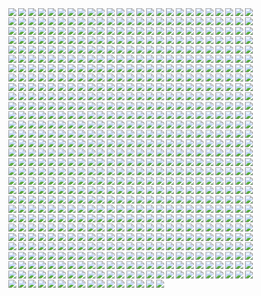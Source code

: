 <img src='./Picture-Directory/12na22u3n59y.jpg'>
<img src='./Picture-Directory/-rey-s.jpg'>
<img src='./Picture-Directory/06 - PEwsHFr.jpg'>
<img src='./Picture-Directory/charlotte-lebreton-leia.jpg'>
<img src='./Picture-Directory/10 - rN3KVr7.jpg'>
<img src='./Picture-Directory/02 - dqfOSJD.jpg'>
<img src='./Picture-Directory/alan-quiroz-starwars.jpg'>
<img src='./Picture-Directory/f1cgytrnqdox.jpg'>
<img src='./Picture-Directory/john-burns-img-0777.jpg'>
<img src='./Picture-Directory/02 - G4xUAWx.jpg'>
<img src='./Picture-Directory/gustavo-vaz-leia.jpg'>
<img src='./Picture-Directory/darth_vader_by_nezart-das6bma.jpg'>
<img src='./Picture-Directory/renderfin_by_adamkop-dahncrp.jpg'>
<img src='./Picture-Directory/32 - RsoqZar.jpg'>
<img src='./Picture-Directory/50 - Ve3WYUj.jpg'>
<img src='./Picture-Directory/20 - pRESzRv.jpg'>
<img src='./Picture-Directory/hsmp0reibfmy.jpg'>
<img src='./Picture-Directory/timur-shevtsov-untitled-1.jpg'>
<img src='./Picture-Directory/57 - 86LzSgt.jpg'>
<img src='./Picture-Directory/queen_and_princess_by_khallion-d8hudr2.jpg'>
<img src='./Picture-Directory/23 - FDuhex0.jpg'>
<img src='./Picture-Directory/star_wars_by_eviepavlidi-dalau6k.jpg'>
<img src='./Picture-Directory/46 - 0yZzPsB.jpg'>
<img src='./Picture-Directory/unique-litani-soparie-portret-van-een-vader.jpg'>
<img src='./Picture-Directory/juan-de-la-cruz-dark-rey-4.jpg'>
<img src='./Picture-Directory/ilm_art_department_challenge__the_job___stampede_by_mattrhodesart-dah3o58.jpg'>
<img src='./Picture-Directory/29 - UVdF8nt.jpg'>
<img src='./Picture-Directory/51 - jZyHKRg.jpg'>
<img src='./Picture-Directory/01 - OuSizUw.jpg'>
<img src='./Picture-Directory/55 - bWozweg.jpg'>
<img src='./Picture-Directory/tumblr_ooiw82vNSQ1sqp37vo2_1280.jpg'>
<img src='./Picture-Directory/CraP2lB.jpg'>
<img src='./Picture-Directory/rey_by_wojtekfus-da1dsh6.png'>
<img src='./Picture-Directory/39 - EeSHQTE.jpg'>
<img src='./Picture-Directory/DBvzBtd.jpg'>
<img src='./Picture-Directory/51 - 1Jv8JNV.jpg'>
<img src='./Picture-Directory/D5friaT.jpg'>
<img src='./Picture-Directory/14 - MqGwl19.jpg'>
<img src='./Picture-Directory/ahsoka_tano_by_livioramondelli-d9zj7la.jpg'>
<img src='./Picture-Directory/paul-canavan-paulscottcanavan-jarjar.jpg'>
<img src='./Picture-Directory/30 - Xui6IK9.jpg'>
<img src='./Picture-Directory/30 - 2R9xUd0.jpg'>
<img src='./Picture-Directory/08 - C0EVsYp.jpg'>
<img src='./Picture-Directory/petri-rahkola-bobafette4.jpg'>
<img src='./Picture-Directory/phelan-a-davion-against-all-odds-by-nathanelhanan-db862fj.jpg'>
<img src='./Picture-Directory/38 - n0t9NJ5.jpg'>
<img src='./Picture-Directory/star_wars_samurai_by_kendallhaleart-da1e8da.jpg'>
<img src='./Picture-Directory/71cur6z9x92z.jpg'>
<img src='./Picture-Directory/nell-fallcard-millenialfalconartstation.jpg'>
<img src='./Picture-Directory/dave-keenan-star-wars-rebel-spy.jpg'>
<img src='./Picture-Directory/juqdq00v4ohz.jpg'>
<img src='./Picture-Directory/f1059ivkhs6y.jpg'>
<img src='./Picture-Directory/18299007_1410178172408303_7664992713128804352_n.jpg'>
<img src='./Picture-Directory/72 - XgLHPfg.jpg'>
<img src='./Picture-Directory/a022wjyunbhy.jpg'>
<img src='./Picture-Directory/dimitrije-miljus-sithversion2v2v223v2v31v2-almost-done1-almost-aaaaand-just-a-little-more-done1.jpg'>
<img src='./Picture-Directory/tumblr_o50tl0Kyww1sk51m7o1_1280.jpg'>
<img src='./Picture-Directory/2w9li2af0q5y.jpg'>
<img src='./Picture-Directory/dd7o6jw3ixqy.jpg'>
<img src='./Picture-Directory/joan-redondo-empireonyavin1.jpg'>
<img src='./Picture-Directory/62 - UEtTF31.jpg'>
<img src='./Picture-Directory/rita-ramirez-pulido-rey-y-bb8-260.jpg'>
<img src='./Picture-Directory/star_wars_cantina_scene_by_ssava-dbw55d5.jpg'>
<img src='./Picture-Directory/klaus-wittmann-vad2.jpg'>
<img src='./Picture-Directory/tumblr_o0e99rkVKC1rbpsu3o1_1280.jpg'>
<img src='./Picture-Directory/67 - fcR9rxY.jpg'>
<img src='./Picture-Directory/juhani__kotor__by_elucidator-d9rwdoy.jpg'>
<img src='./Picture-Directory/valentin-malygin-tiefighter.jpg'>
<img src='./Picture-Directory/lixin-yin-b.jpg'>
<img src='./Picture-Directory/tizianobaracchi_i_am_a_jedi_1200_by_thaldir-da3u7pc.jpg'>
<img src='./Picture-Directory/emiliano-morciano-yodafinal1k.jpg'>
<img src='./Picture-Directory/63 - sg09hzg.jpg'>
<img src='./Picture-Directory/joel-erkkinen-ourladyofstars03web.jpg'>
<img src='./Picture-Directory/darren-tan-swd-leiaorgana-da.jpg'>
<img src='./Picture-Directory/maul_by_templado-dau6prv.jpg'>
<img src='./Picture-Directory/9hubwgd7tj9z.jpg'>
<img src='./Picture-Directory/0gmvru16v0jx.jpg'>
<img src='./Picture-Directory/tumblr_ol8kf65CJT1tqp6oco1_1280.jpg'>
<img src='./Picture-Directory/06 - MmGBqVM.png'>
<img src='./Picture-Directory/gvqjtcV.jpg'>
<img src='./Picture-Directory/28 - 9i2xpUo.jpg'>
<img src='./Picture-Directory/guarding_the_wing__star_wars_by_madboni-d7vq83n.jpg'>
<img src='./Picture-Directory/the_silverfox_and_the_sexy_beast_by_blazbaros-damnczv.png'>
<img src='./Picture-Directory/alwyn-talbot-unfinished-busines.jpg'>
<img src='./Picture-Directory/PDEg5qQ.png'>
<img src='./Picture-Directory/h8qbeosi1s7y.jpg'>
<img src='./Picture-Directory/46 - GAhrYBi.jpg'>
<img src='./Picture-Directory/guillem-h-pongiluppi-guillemhp-theride-6.jpg'>
<img src='./Picture-Directory/voodoo-val-phasma-final.jpg'>
<img src='./Picture-Directory/14459794_10155201579714692_1876223530_n.jpg'>
<img src='./Picture-Directory/caanan-white-revan-piece.jpg'>
<img src='./Picture-Directory/pablo-dominguez-rsarswrsdf-recuperado.jpg'>
<img src='./Picture-Directory/62 - p2p8vkW.jpg'>
<img src='./Picture-Directory/kylo_ren___is_the_light_side_stronger___by_deviantetienne-d9lnem1.jpg'>
<img src='./Picture-Directory/03 - cWinFdO.jpg'>
<img src='./Picture-Directory/james-bousema-chrome-trooper.jpg'>
<img src='./Picture-Directory/60 - zMNNDV3.jpg'>
<img src='./Picture-Directory/2Sr3gw5.jpg'>
<img src='./Picture-Directory/fan-gao-11046-1-21d3842216ec749f60c9f77153b65089-fgao1.jpg'>
<img src='./Picture-Directory/R3IEC36.jpg'>
<img src='./Picture-Directory/02 - CQG5FKx.jpg'>
<img src='./Picture-Directory/conor-burke-conorburke-sithlady.jpg'>
<img src='./Picture-Directory/aaron-mcbride-13718757-10210038490184974-7859078526110970151-n.jpg'>
<img src='./Picture-Directory/18298301_1684870695151733_765555603861929984_n.jpg'>
<img src='./Picture-Directory/john-burns-img-5387.jpg'>
<img src='./Picture-Directory/tumblr_oj7iegYbBH1ux4seso1_1280.png'>
<img src='./Picture-Directory/pablo-carpio-slave2.jpg'>
<img src='./Picture-Directory/xCB47F0.jpg'>
<img src='./Picture-Directory/roberto-robert-alderaan-first-mournerbig3k.jpg'>
<img src='./Picture-Directory/65 - xwing.jpg'>
<img src='./Picture-Directory/k2rxqdmap3sx.jpg'>
<img src='./Picture-Directory/niGLiYn.jpg'>
<img src='./Picture-Directory/-image.jpg'>
<img src='./Picture-Directory/joakim-ericsson-yodapicsmall.jpg'>
<img src='./Picture-Directory/anakin_skywalker_by_elforim-d5i9nhb.jpg'>
<img src='./Picture-Directory/StarWars Stitch.jpg'>
<img src='./Picture-Directory/cW3qzE84g28ccA59bUI1dys1NonsjuJpea8NaorCNr8.png'>
<img src='./Picture-Directory/A4g_fo_j-z5kM9XSpYsjVFkMdLKlF9j5dso0qSwrURI.jpg'>
<img src='./Picture-Directory/gop-gap-sketch198.jpg'>
<img src='./Picture-Directory/joyceline-furniss-old-master-resized.jpg'>
<img src='./Picture-Directory/6okvuqw.jpg'>
<img src='./Picture-Directory/NFyAsx6.jpg'>
<img src='./Picture-Directory/10 - 6fKpkXB.jpg'>
<img src='./Picture-Directory/13713986_291833067835978_1510976533_n.jpg'>
<img src='./Picture-Directory/TkZTLHt.jpg'>
<img src='./Picture-Directory/ig2nazyt4ity.jpg'>
<img src='./Picture-Directory/65 - QDhAsQq.jpg'>
<img src='./Picture-Directory/64 - 8qSqbWJ.jpg'>
<img src='./Picture-Directory/luis-gomez-weyler-dooku-11062015.jpg'>
<img src='./Picture-Directory/marc-simonetti-capa-star-wars-web.jpg'>
<img src='./Picture-Directory/90i6y916sjbz.jpg'>
<img src='./Picture-Directory/skywalkers_by_tuliipiie-dabrxwp.jpg'>
<img src='./Picture-Directory/zhshm722p0d01.jpg'>
<img src='./Picture-Directory/43 - hQpcaFU.jpg'>
<img src='./Picture-Directory/phill-berry-star-wars-hoth-battle.jpg'>
<img src='./Picture-Directory/starwars_fanart_by_nicolassiner-da5uggu.jpg'>
<img src='./Picture-Directory/scram__by_slim_charles-dbf6da1.jpg'>
<img src='./Picture-Directory/obi_wan_by_dan_zhbanov-dbmdaky.jpg'>
<img src='./Picture-Directory/e8568033427317.56aa8c6585175.png'>
<img src='./Picture-Directory/sq8m6GH.jpg'>
<img src='./Picture-Directory/75 - Sn0hJWR.jpg'>
<img src='./Picture-Directory/42 - s7VVQdI.jpg'>
<img src='./Picture-Directory/jeremy-chong-forestfight-6-logo-show.jpg'>
<img src='./Picture-Directory/giulia-mariella-the-last-jedi-rey-n-ren.jpg'>
<img src='./Picture-Directory/ross-tran-rey-web-final.jpg'>
<img src='./Picture-Directory/39 - ile8r3h.jpg'>
<img src='./Picture-Directory/starwars_by_leinilyu.jpg'>
<img src='./Picture-Directory/60 - 7BHZhlA.jpg'>
<img src='./Picture-Directory/tumblr_of60nzQm3g1tle5axo1_540.jpg'>
<img src='./Picture-Directory/66 - TIE Fighter.jpg'>
<img src='./Picture-Directory/leandro-franci-rey-002.jpg'>
<img src='./Picture-Directory/alvaro-c-escudero-05.jpg'>
<img src='./Picture-Directory/31 - yOXR9Sc.jpg'>
<img src='./Picture-Directory/james-hayball-galaalbumport.jpg'>
<img src='./Picture-Directory/xia-taptara-luke-rey-last-jedi-insta.jpg'>
<img src='./Picture-Directory/raph-lomotan-maul-recovered.jpg'>
<img src='./Picture-Directory/56 - XGDPZCa.jpg'>
<img src='./Picture-Directory/matt-synowicz-tumblr-o0nipmlf9q1qfbur3o1-1280.jpg'>
<img src='./Picture-Directory/ehda2mU.jpg'>
<img src='./Picture-Directory/lady_jedi__rey_by_fouetfou-d9v8qsy.png'>
<img src='./Picture-Directory/oleg-ulianytskyi-template-1920x1080-final-2.jpg'>
<img src='./Picture-Directory/master_yoda_by_servatillo-d4stq0a.jpg'>
<img src='./Picture-Directory/3lWd6Xt.jpg'>
<img src='./Picture-Directory/stephen-mabee-ilm-tuantuan-roundup-02.jpg'>
<img src='./Picture-Directory/37 - sx2602i.jpg'>
<img src='./Picture-Directory/darth_maul__ravager__by_soulstryder210-d9tgsk5.jpg'>
<img src='./Picture-Directory/jb-casacop-gsi0n-11779-darthvader-jbcasacop-post.jpg'>
<img src='./Picture-Directory/alex-kim-alex-kim-small-hdr.jpg'>
<img src='./Picture-Directory/yagadc1t4qnx.jpg'>
<img src='./Picture-Directory/23 - U4U1AbT.jpg'>
<img src='./Picture-Directory/9ieqqr4teg6z.jpg'>
<img src='./Picture-Directory/19 - UhlFYSE.jpg'>
<img src='./Picture-Directory/gonzalo-flores-kor.jpg'>
<img src='./Picture-Directory/ilya-ozornin-jedi.jpg'>
<img src='./Picture-Directory/37 - ptszR3D.jpg'>
<img src='./Picture-Directory/65 - S2s3FaV.jpg'>
<img src='./Picture-Directory/marc-cousin-starwarsfinal02.jpg'>
<img src='./Picture-Directory/18 - 1PbaG5n.jpg'>
<img src='./Picture-Directory/40 - 1jiayvm.jpg'>
<img src='./Picture-Directory/jljCj35.jpg'>
<img src='./Picture-Directory/__yoda_my_name_is___by_lehuss-da2ednq.jpg'>
<img src='./Picture-Directory/52 - 7baA4eW.jpg'>
<img src='./Picture-Directory/48 - iO5U6gm.jpg'>
<img src='./Picture-Directory/benjamin-carre-knight-errant-01-cover-hd2.jpg'>
<img src='./Picture-Directory/0zyeewgg914z.jpg'>
<img src='./Picture-Directory/16 - e8I351w.jpg'>
<img src='./Picture-Directory/W3UUxvY.jpg'>
<img src='./Picture-Directory/33 - yiYtEm3.jpg'>
<img src='./Picture-Directory/14454678_10155201579684692_689319540_n.jpg'>
<img src='./Picture-Directory/mariusz-gandzel-convertingships.jpg'>
<img src='./Picture-Directory/tumblr_o2m8qguLDQ1u4bf6po1_1280.jpg'>
<img src='./Picture-Directory/25 - pH9Q41q.jpg'>
<img src='./Picture-Directory/rostyslav-zagornov-tuscanraider.jpg'>
<img src='./Picture-Directory/benjamin-carre-ob1bhd.jpg'>
<img src='./Picture-Directory/20 - SQ60M8u.jpg'>
<img src='./Picture-Directory/jb-casacop-hunt-them-down-post.jpg'>
<img src='./Picture-Directory/0xix7s6lpkhz.jpg'>
<img src='./Picture-Directory/16 - OoTEqcB.jpg'>
<img src='./Picture-Directory/power_of_the_darkside_by_andyfairhurst-db40y77.jpg'>
<img src='./Picture-Directory/peter-toufidis-xwings-scene-1-newlayout-woldxwings-v26a-bundled3-0011-v06a.jpg'>
<img src='./Picture-Directory/florent-lebrun-ilm-challenge-hoth-fl-v001.jpg'>
<img src='./Picture-Directory/KVn9Pn1.jpg'>
<img src='./Picture-Directory/68 - k70Dlp4.jpg'>
<img src='./Picture-Directory/han_solo_by_giddygriffin-d8heojx.jpg'>
<img src='./Picture-Directory/raph-lomotan-revan1.jpg'>
<img src='./Picture-Directory/tom-isaksen-risemyfriend-by-tomisaksen-01.jpg'>
<img src='./Picture-Directory/dmitriy-kuzin-ilm-art-done2560.jpg'>
<img src='./Picture-Directory/nihat-gokcen-anakin.jpg'>
<img src='./Picture-Directory/53 - uk4GMmi.jpg'>
<img src='./Picture-Directory/07 - UtEQQdy.jpg'>
<img src='./Picture-Directory/robin-har-jyn.jpg'>
<img src='./Picture-Directory/96w90462qvqx.jpg'>
<img src='./Picture-Directory/28 - 2IGKEnH.png'>
<img src='./Picture-Directory/54 - tAexzUd.jpg'>
<img src='./Picture-Directory/abigail-diaz-princess-leia-serafleur.jpg'>
<img src='./Picture-Directory/star_wars_collab___grievous_by_wynahiros.jpg'>
<img src='./Picture-Directory/41 - MpGk6wz.jpg'>
<img src='./Picture-Directory/renderfin2_by_adamkop-dale7sr.jpg'>
<img src='./Picture-Directory/36 - M4exYUR.jpg'>
<img src='./Picture-Directory/darren-tan-swd-ahsoka-da.jpg'>
<img src='./Picture-Directory/andy-fransen-sw-sd-j.jpg'>
<img src='./Picture-Directory/tumblr_o6nhsfga2R1u373c5o1_1280.png'>
<img src='./Picture-Directory/21 - vqpeClQ.jpg'>
<img src='./Picture-Directory/07 - NRJgAIo.jpg'>
<img src='./Picture-Directory/sarayu-ruangvesh-darth.jpg'>
<img src='./Picture-Directory/ZvJtfPM5bToZeQb0lKHhKeHhxjdFwR5vWYXQ7uJ5TlM.jpg'>
<img src='./Picture-Directory/bounty_hunters___boba_fett_by_jacobtwitchellart-db25b59.jpg'>
<img src='./Picture-Directory/10 - 6nOEYTR.jpg'>
<img src='./Picture-Directory/69 - TScStjh.jpg'>
<img src='./Picture-Directory/ancient_order_by_adamburn-d9ku80b.jpg'>
<img src='./Picture-Directory/lane-brown-raiders-v2.jpg'>
<img src='./Picture-Directory/fares-maese-swx01-1318-obsidian-squadron-pilot-464-jorgemaese.jpg'>
<img src='./Picture-Directory/12 - dyFjAeV.jpg'>
<img src='./Picture-Directory/guillem-h-pongiluppi-guillemhp-darth-maul-rebels.jpg'>
<img src='./Picture-Directory/star_wars_pulp__pt_5__princess_and_the_scoundrel_by_tbone310-d68jbay.jpg'>
<img src='./Picture-Directory/petri-rahkola-wookie.jpg'>
<img src='./Picture-Directory/adam-roush-sw-snips-4-w.jpg'>
<img src='./Picture-Directory/01 - O8876hB.jpg'>
<img src='./Picture-Directory/gpV2Qsl.jpg'>
<img src='./Picture-Directory/5ZwPh1g.jpg'>
<img src='./Picture-Directory/tumblr_oiwm10NGrj1udnhq9o1_1280.jpg'>
<img src='./Picture-Directory/FVXZPoX.jpg'>
<img src='./Picture-Directory/dean-spencer-deanspencer-kylo-4col.jpg'>
<img src='./Picture-Directory/2djzlgqknujy.jpg'>
<img src='./Picture-Directory/66 - 1HknqmB.jpg'>
<img src='./Picture-Directory/alexander-pohl-11221-13-4a8a768b874b85d19f52fe07d12eabac-thelema.jpg'>
<img src='./Picture-Directory/22 - tCj8uhf.jpg'>
<img src='./Picture-Directory/k788gbc41k9y.jpg'>
<img src='./Picture-Directory/alvaro-jimenez-kylo-ren-forest-color-finalw (1).jpg'>
<img src='./Picture-Directory/fan-gao-11046-2-fe4c496730ba9efe08a8137bbbbcd49c-fgao1.jpg'>
<img src='./Picture-Directory/4 - A New Hope.jpg'>
<img src='./Picture-Directory/dejan-mijatovic-star-wars-ilm-challenge-02-step11.jpg'>
<img src='./Picture-Directory/pixel-jeff-captain-phasma.jpg'>
<img src='./Picture-Directory/pvfjz6a7bqiz.jpg'>
<img src='./Picture-Directory/22 - lzDIgxy.jpg'>
<img src='./Picture-Directory/4yYOjdu.jpg'>
<img src='./Picture-Directory/uos55n1.jpg'>
<img src='./Picture-Directory/tomasz-jedruszek-swartstation.jpg'>
<img src='./Picture-Directory/jrpqkaeqthkz.jpg'>
<img src='./Picture-Directory/yoNYQHkXOITDXRepEpW_r-Q2fr8UtNemTdexbYDb-NY.jpg'>
<img src='./Picture-Directory/23 - ckcK4Tj.jpg'>
<img src='./Picture-Directory/39 - JDJMMM2.jpg'>
<img src='./Picture-Directory/18 - 7HVSQuN.jpg'>
<img src='./Picture-Directory/05 - dbQGQ0L.jpg'>
<img src='./Picture-Directory/44 - mIXRwa8.jpg'>
<img src='./Picture-Directory/90xYTfi.jpg'>
<img src='./Picture-Directory/ameen-naksewee-ilm01.jpg'>
<img src='./Picture-Directory/darren-tan-ahsoka-da.jpg'>
<img src='./Picture-Directory/kevin-mckenna-shadow-of-the-master.jpg'>
<img src='./Picture-Directory/59 - idPWYku.jpg'>
<img src='./Picture-Directory/05 - 4uqCBu9.jpg'>
<img src='./Picture-Directory/star_wars__rogue_one_by_kpetchock-dayy4wa.jpg'>
<img src='./Picture-Directory/j-c-park-sw01.jpg'>
<img src='./Picture-Directory/csF5E0R.jpg'>
<img src='./Picture-Directory/NSaXUS6.png'>
<img src='./Picture-Directory/TRtKeIA2KEPLenqZ-bLOMdb0enfAGr4DnO_Ic1hmQHM.jpg'>
<img src='./Picture-Directory/um8lt9lpvfay.jpg'>
<img src='./Picture-Directory/56 - 1WjgBCo.jpg'>
<img src='./Picture-Directory/66 - ys8WAjI.jpg'>
<img src='./Picture-Directory/13 - NuM1CVA.jpg'>
<img src='./Picture-Directory/1 - The Phantom Menace.jpg'>
<img src='./Picture-Directory/01 - M6I1Q95.jpg'>
<img src='./Picture-Directory/73 - I36rrfr.jpg'>
<img src='./Picture-Directory/tumblr_o0se10xPRh1u4lxsro2_1280.jpg'>
<img src='./Picture-Directory/edouard-groult-imperial-troops-90.jpg'>
<img src='./Picture-Directory/tumblr_nfe9iwuDBq1rvs9h9o1_1280.jpg'>
<img src='./Picture-Directory/G6HfU0N.jpg'>
<img src='./Picture-Directory/46 - Zimt2pf.jpg'>
<img src='./Picture-Directory/mateusz-lenart-searching-for-luke-mateusz-lenart.jpg'>
<img src='./Picture-Directory/richard-bagnall-tatooine.jpg'>
<img src='./Picture-Directory/star_wars_tribute__darth_maul___by_drmanhattan_va-d9kfiza.jpg'>
<img src='./Picture-Directory/fabio-sanches-ben-v5.jpg'>
<img src='./Picture-Directory/tie_ex_d_pursuing_x_wing_by_dan1637iel-dbrte5y.png'>
<img src='./Picture-Directory/48 - 2L9Klwe.jpg'>
<img src='./Picture-Directory/19 - OIftxOQ.jpg'>
<img src='./Picture-Directory/uIv99UK.jpg'>
<img src='./Picture-Directory/15 - M9BmBeh.jpg'>
<img src='./Picture-Directory/xp6zmydy6oqx.jpg'>
<img src='./Picture-Directory/PTZHdoq.jpg'>
<img src='./Picture-Directory/15 - UTcsNQO.jpg'>
<img src='./Picture-Directory/71 - YSEi38m.jpg'>
<img src='./Picture-Directory/nagy-norbert-millennium-falcon.jpg'>
<img src='./Picture-Directory/garret-aj-kyber-canyon.jpg'>
<img src='./Picture-Directory/josh-robinson-maythe4thbwithyou.jpg'>
<img src='./Picture-Directory/04 - vKIn6Y3.jpg'>
<img src='./Picture-Directory/30 - HmpoIgw.jpg'>
<img src='./Picture-Directory/57 - i7ij3KF.jpg'>
<img src='./Picture-Directory/7p9igMc.jpg'>
<img src='./Picture-Directory/jarreau-wimberly-swc30-13815-forcefocus-jarreauwimberly-revis.jpg'>
<img src='./Picture-Directory/2HA5i9f.jpg'>
<img src='./Picture-Directory/20c1a443003565.57e02675801a7.jpg'>
<img src='./Picture-Directory/43 - 5PuwFuy.jpg'>
<img src='./Picture-Directory/kylo_ren_by_torynji-da1qg19.jpg'>
<img src='./Picture-Directory/WQixz51.png'>
<img src='./Picture-Directory/34 - t7kv6rH.jpg'>
<img src='./Picture-Directory/o8nv27o89nsy.jpg'>
<img src='./Picture-Directory/dXTuF30.jpg'>
<img src='./Picture-Directory/18011718_206436746518752_2333567504145711104_n.jpg'>
<img src='./Picture-Directory/01clabzuocpx.jpg'>
<img src='./Picture-Directory/mjhbrXu.jpg'>
<img src='./Picture-Directory/raiders_by_wildweasel339-daf0shn.jpg'>
<img src='./Picture-Directory/17 - VEbsVce.jpg'>
<img src='./Picture-Directory/09 - P31lorx.jpg'>
<img src='./Picture-Directory/jerry-vanderstelt-she-s-still-got-it.jpg'>
<img src='./Picture-Directory/22 - LGIdNZq.jpg'>
<img src='./Picture-Directory/cristi-balanescu-cristib-nexusofpower.jpg'>
<img src='./Picture-Directory/kh8zqpcc8sxy.jpg'>
<img src='./Picture-Directory/26 - v3cZNQf.jpg'>
<img src='./Picture-Directory/12 - iUGFHJr.jpg'>
<img src='./Picture-Directory/ItmVuT6.jpg'>
<img src='./Picture-Directory/5Z84DKN.jpg'>
<img src='./Picture-Directory/6ypi41nti9yx.jpg'>
<img src='./Picture-Directory/17932308_1778631029116806_6239004966028050432_n.jpg'>
<img src='./Picture-Directory/tumblr_oiv5c6i6nl1rc1618o1_500.png'>
<img src='./Picture-Directory/3hvscxc6crwy.jpg'>
<img src='./Picture-Directory/paul-bateman-03-card-ralph-toymaker.jpg'>
<img src='./Picture-Directory/tumblr_o5y55eoU1j1sk51m7o1_1280.jpg'>
<img src='./Picture-Directory/36 - JoDQ1Nb.jpg'>
<img src='./Picture-Directory/LjJeHqE.jpg'>
<img src='./Picture-Directory/star_wars___1_variant_cover_by_simonebianchi-d8a5vdo.jpg'>
<img src='./Picture-Directory/zd4s6jst3stx.jpg'>
<img src='./Picture-Directory/renato-scicchitano-screen-final.jpg'>
<img src='./Picture-Directory/gus-mendonca-gm-firstorder-tieinterceptors.jpg'>
<img src='./Picture-Directory/43 - 7QSAagN.jpg'>
<img src='./Picture-Directory/ER60mnj.jpg'>
<img src='./Picture-Directory/APACpr7.png'>
<img src='./Picture-Directory/tumblr_o0j538f3pK1txuyy1o1_r1_1280.png'>
<img src='./Picture-Directory/ZBoRzU15gtEMoS44QW-mNtg5Kdp43frBuJKwCauoXrE.jpg'>
<img src='./Picture-Directory/2McHDAo.jpg'>
<img src='./Picture-Directory/50 - fq1Data.jpg'>
<img src='./Picture-Directory/darth_plagueis_by_mitchgrave-d9ovu79.jpg'>
<img src='./Picture-Directory/pavel-goloviy-war-machine.jpg'>
<img src='./Picture-Directory/39 - Wy8sX8L.jpg'>
<img src='./Picture-Directory/pm2Lozd.jpg'>
<img src='./Picture-Directory/no_country_for_old_men_by_ornicar-d4mr6uj.jpg'>
<img src='./Picture-Directory/trfBC7u.png'>
<img src='./Picture-Directory/27 - V9frQxh.jpg'>
<img src='./Picture-Directory/T0Jl1dN.jpg'>
<img src='./Picture-Directory/podHubt.jpg'>
<img src='./Picture-Directory/pXZroMB.jpg'>
<img src='./Picture-Directory/darth_maul_by_neilmcclements-d66fma6.jpg'>
<img src='./Picture-Directory/3ed4uVlQk7OuRbY1hWOHsrWGHVYujDGOOX00PhkAGhk.jpg'>
<img src='./Picture-Directory/R7pfnBSkZayT488g6OWg0zs-RUbZQuFH8qJsPumMFhM.png'>
<img src='./Picture-Directory/yyVif7pKJQ4ZIucBVIgfOI8SNXTT6ggt2GL8TvEuIaM.jpg'>
<img src='./Picture-Directory/rlaeq8a2f6ay.jpg'>
<img src='./Picture-Directory/bcln9sub7yvy.jpg'>
<img src='./Picture-Directory/final_installation_prv_da_by_julian_faylona-dag3rrj.jpg'>
<img src='./Picture-Directory/1zvr9jjqgawx.jpg'>
<img src='./Picture-Directory/18443130_1893340190924619_690770142950326272_n.jpg'>
<img src='./Picture-Directory/42 - IdQJQlV.jpg'>
<img src='./Picture-Directory/47 - 52qxIne.jpg'>
<img src='./Picture-Directory/chris-sears-sw-darthrevan-statue-0004j2.jpg'>
<img src='./Picture-Directory/the_force_awakens_by_cylonka-d9lfomf.jpg'>
<img src='./Picture-Directory/shane-molina-scouttrooper.jpg'>
<img src='./Picture-Directory/tumblr_o6fhhzpEuR1s8vxpyo1_1280.jpg'>
<img src='./Picture-Directory/stormtrooper_brooke_by_mleth-dajzv98.png'>
<img src='./Picture-Directory/darth_vader_by_timrees-db9je5o.png'>
<img src='./Picture-Directory/training_day_by_ornicar.jpg'>
<img src='./Picture-Directory/aaron-mcbride-12185030-10208004298011441-1347009825795762880-o.jpg'>
<img src='./Picture-Directory/07dgukrwfmry.jpg'>
<img src='./Picture-Directory/maul_wip_by_uncannyknack-d9xrjkz.jpg'>
<img src='./Picture-Directory/lonely_luke_by_jfivemedia-da3o7wz.jpg'>
<img src='./Picture-Directory/08 - MRSwNfi.jpg'>
<img src='./Picture-Directory/memo-cardenas-atst-remains.jpg'>
<img src='./Picture-Directory/tumblr_on7ckl0lcw1tqp6oco1_1280.jpg'>
<img src='./Picture-Directory/prince-mahlangu-assault-on-hoth-4.jpg'>
<img src='./Picture-Directory/blake-henriksen-rashaction.jpg'>
<img src='./Picture-Directory/29 - fmq9bBJ.jpg'>
<img src='./Picture-Directory/lu-tao-asset.jpg'>
<img src='./Picture-Directory/max-hugo-maul.jpg'>
<img src='./Picture-Directory/T6UAZBV-P1RzTwMGaDmDpknlOtZaSPcoGHcpHoRMM3Q.jpg'>
<img src='./Picture-Directory/48 - eOVQrAn.jpg'>
<img src='./Picture-Directory/star_wars_battlefront_ii_by_ruizburgos-dbmka8l.jpg'>
<img src='./Picture-Directory/ba5ccf137d371a98328ee68f23828223-dajnnjn.png'>
<img src='./Picture-Directory/64 - g0fiWNK.jpg'>
<img src='./Picture-Directory/35 - jrLalQL.jpg'>
<img src='./Picture-Directory/shane-molina-tank-trooper-final.jpg'>
<img src='./Picture-Directory/OWsVMub.jpg'>
<img src='./Picture-Directory/ronnie-jensen-30-years-after.jpg'>
<img src='./Picture-Directory/15 - GmN0Cq4.jpg'>
<img src='./Picture-Directory/vinicius-menezes-swf24-12310-impossibleodds-viniciusdesmenezes.jpg'>
<img src='./Picture-Directory/tjls2hfdwckz.jpg'>
<img src='./Picture-Directory/clinton-felker-msff-giveaway-dj-c-felker-24x14-copy.jpg'>
<img src='./Picture-Directory/06 - y3x5ATp.png'>
<img src='./Picture-Directory/49 - XjLs9Ec.jpg'>
<img src='./Picture-Directory/19424107_10155404476269291_194756897979227756_n.jpg'>
<img src='./Picture-Directory/-darth-vader.jpg'>
<img src='./Picture-Directory/michael-matsumoto-awakened-set-final-watermark-02.jpg'>
<img src='./Picture-Directory/09 - 0qLxdbp.jpg'>
<img src='./Picture-Directory/40 - 3SqwU9H.jpg'>
<img src='./Picture-Directory/08 - FmlM7Fj.jpg'>
<img src='./Picture-Directory/18580972_168586533673392_5364136740766351360_n.jpg'>
<img src='./Picture-Directory/74 - Y669oN0.jpg'>
<img src='./Picture-Directory/esbjorn-nord-esbjornnord-03.jpg'>
<img src='./Picture-Directory/55 - duBEalK.jpg'>
<img src='./Picture-Directory/jedi_and_jedi_lite_by_hollyoakhill-d9qpafb.jpg'>
<img src='./Picture-Directory/1wERLAj.jpg'>
<img src='./Picture-Directory/f0eqdv80br8z.jpg'>
<img src='./Picture-Directory/04 - DEPvTPZ.jpg'>
<img src='./Picture-Directory/luIaRDm.jpg'>
<img src='./Picture-Directory/luca-merli-sands-of-jakku.jpg'>
<img src='./Picture-Directory/vader_by_rahzzah-d7x9dqf.jpg'>
<img src='./Picture-Directory/99_by_dzikawa-d9ko812.jpg'>
<img src='./Picture-Directory/rey__lady_of_the_sith_by_cobaltplasma-da1hf7n.jpg'>
<img src='./Picture-Directory/Star-Wars-Battlefront-Twilight-Company-Wallpaper-1366x768.jpg'>
<img src='./Picture-Directory/1l3jw2q9mdjx.jpg'>
<img src='./Picture-Directory/30 - TTGIcoM.jpg'>
<img src='./Picture-Directory/f5kyqaidh6yx.jpg'>
<img src='./Picture-Directory/warrior_by_oldrepublicart-da6hspl.jpg'>
<img src='./Picture-Directory/wb1py8ixu7rz.jpg'>
<img src='./Picture-Directory/25 - tUQ4xPX.jpg'>
<img src='./Picture-Directory/49 - h4kJlT2.jpg'>
<img src='./Picture-Directory/aurelien-baarsch-hansolo-medium-by-odi-zan-aurelienbaarsch.jpg'>
<img src='./Picture-Directory/09 - ncXoqup.jpg'>
<img src='./Picture-Directory/lucas-leger-dv.jpg'>
<img src='./Picture-Directory/timur-dairbayev-starwars.jpg'>
<img src='./Picture-Directory/E640QvVvEpsztxacCzAvaQakwcitnpral4Kqkkfg2jc.jpg'>
<img src='./Picture-Directory/vadersplat_by_deviantapplestudios-d9550f8.jpg'>
<img src='./Picture-Directory/24 - tcD9kwI.jpg'>
<img src='./Picture-Directory/raph-lomotan-ll.jpg'>
<img src='./Picture-Directory/Xi58meU.jpg'>
<img src='./Picture-Directory/38 - KeT5KrI.jpg'>
<img src='./Picture-Directory/richard-anderson-tumblr-npfn0ux4is1rmuqvmo1-1280.jpg'>
<img src='./Picture-Directory/37 - hvHtMdL.jpg'>
<img src='./Picture-Directory/oliver-wetter-1920x1200px-watermarked-web-abandoned-millenium-falcon-at-sierra-nevada.jpg'>
<img src='./Picture-Directory/5LhZsR1bstvlfDpAGJOtS_VyrzV8dr6UuTWNENCJ1sQ.jpg'>
<img src='./Picture-Directory/captain_rex_by_robert_shane-d879q6l (1).jpg'>
<img src='./Picture-Directory/48 - LApxo7k.jpg'>
<img src='./Picture-Directory/05 - n0Xm4lg.jpg'>
<img src='./Picture-Directory/07 - wdIlgiT.jpg'>
<img src='./Picture-Directory/star_wars__generations_by_daekazu-d9pke9v.jpg'>
<img src='./Picture-Directory/70 - MfaHUiO.jpg'>
<img src='./Picture-Directory/vtmb1aF.jpg'>
<img src='./Picture-Directory/52 - 4P53bug.jpg'>
<img src='./Picture-Directory/afonso-reis-2.jpg'>
<img src='./Picture-Directory/m3qz4Zg.jpg'>
<img src='./Picture-Directory/32 - XUTBivf.jpg'>
<img src='./Picture-Directory/darren-tan-battle-of-kashyyyk-da.jpg'>
<img src='./Picture-Directory/49 - R6O6LNV.jpg'>
<img src='./Picture-Directory/1seHTdr.jpg'>
<img src='./Picture-Directory/ronnie-jensen-cloudcity.jpg'>
<img src='./Picture-Directory/fWTpeAl.jpg'>
<img src='./Picture-Directory/61 - mddYFHW.jpg'>
<img src='./Picture-Directory/45 - 89q0xBW.jpg'>
<img src='./Picture-Directory/rey_by_livioramondelli-da7ajtp.jpg'>
<img src='./Picture-Directory/darth_vader_by_neilmcclements-d5iueb2.jpg'>
<img src='./Picture-Directory/45 - 1oVCMSB.jpg'>
<img src='./Picture-Directory/clone_wars_by_papayoufr-d49mq85.jpg'>
<img src='./Picture-Directory/claire-hummel-mos-eisley-morning-by-shoomlah-d9k61gm.jpg'>
<img src='./Picture-Directory/kuat_systems_engineering_eta_4_interceptor_by_shoguneagle-db0syut.jpg'>
<img src='./Picture-Directory/20 - YcfwNBV.jpg'>
<img src='./Picture-Directory/07 - FYvOt6J.jpg'>
<img src='./Picture-Directory/4eglsg4qs68y.jpg'>
<img src='./Picture-Directory/Wpi1OfW.png'>
<img src='./Picture-Directory/jose-l-serrano-silva-leaving-tatooine.jpg'>
<img src='./Picture-Directory/52 - KKO9v6Z.jpg'>
<img src='./Picture-Directory/70e43775e50767efe220b50bbe5de195-d3jmfsu.jpg'>
<img src='./Picture-Directory/juan-martin-wallpaper.jpg'>
<img src='./Picture-Directory/04 - gNLvKfg.jpg'>
<img src='./Picture-Directory/11 - ACCMVG6.jpg'>
<img src='./Picture-Directory/storm-scout-ryan-barger.jpg'>
<img src='./Picture-Directory/04 - m2syxyy.jpg'>
<img src='./Picture-Directory/juan-carlos-medina-ahsoka-the-sith-90p.jpg'>
<img src='./Picture-Directory/JuOpsei.jpg'>
<img src='./Picture-Directory/star+wars+through+the+wreckage.jpg'>
<img src='./Picture-Directory/18722674_1528056883879693_4877810021812928512_n.jpg'>
<img src='./Picture-Directory/tumblr_ondz3eve8g1qghj9to1_1280.jpg'>
<img src='./Picture-Directory/onder-kilavuz-at-sts.jpg'>
<img src='./Picture-Directory/joey-zhang-every-victory-has-its-price.jpg'>
<img src='./Picture-Directory/cesar-samaniego-yodayoga-baja.jpg'>
<img src='./Picture-Directory/wbeaavged7jx.jpg'>
<img src='./Picture-Directory/stjWRNh.jpg'>
<img src='./Picture-Directory/29 - qPvfQ3a.jpg'>
<img src='./Picture-Directory/pq764a4ul9yx.jpg'>
<img src='./Picture-Directory/7dt6xztg4pey.jpg'>
<img src='./Picture-Directory/35 - qb6jXXm.jpg'>
<img src='./Picture-Directory/17934418_1277830358982165_206223932754231296_n.jpg'>
<img src='./Picture-Directory/mauro-sorghienti-a12.jpg'>
<img src='./Picture-Directory/19 - FdBvduy.jpg'>
<img src='./Picture-Directory/tumblr_oejbyiuB5X1tky0mao1_1280.png'>
<img src='./Picture-Directory/wojtek-fus-never-tell-me-the-odds-lq.jpg'>
<img src='./Picture-Directory/32 - 3rEyp81.jpg'>
<img src='./Picture-Directory/3o7uwqyu20rx.jpg'>
<img src='./Picture-Directory/41 - h6CUpb6.jpg'>
<img src='./Picture-Directory/27 - p2oiSom.jpg'>
<img src='./Picture-Directory/shane-molina-k-2s0.jpg'>
<img src='./Picture-Directory/rey___ep_viii_concept_by_hidrico-d9w14zu.jpg'>
<img src='./Picture-Directory/03 - glS1UUq.jpg'>
<img src='./Picture-Directory/60 - fg6gTbM.jpg'>
<img src='./Picture-Directory/HF4JYbI.jpg'>
<img src='./Picture-Directory/51 - LZI0bUC.jpg'>
<img src='./Picture-Directory/benjamin-carre-knight-errant-02-cover-hd.jpg'>
<img src='./Picture-Directory/YQU6QXZnK0yvnsDSCd72j-4hMvoZrEUtM2fewoxz2RY.jpg'>
<img src='./Picture-Directory/george-damiani-cam-plano-geral-full.jpg'>
<img src='./Picture-Directory/eBrkcX5.jpg'>
<img src='./Picture-Directory/aqony91orr7y.jpg'>
<img src='./Picture-Directory/jonathan-gragg-image.jpg'>
<img src='./Picture-Directory/67 - fatjdtc.jpg'>
<img src='./Picture-Directory/leonid-kolyagin-xwings-low.jpg'>
<img src='./Picture-Directory/22 - uv2TuK0.jpg'>
<img src='./Picture-Directory/crystal-sully-revengebycrystalsully.jpg'>
<img src='./Picture-Directory/uj4cYgegBLe2v-FiSAA6T1d6vRQ-QejnIdRSIFTSmKI.jpg'>
<img src='./Picture-Directory/61 - xcXQuB0.jpg'>
<img src='./Picture-Directory/the_courage_of_stars_by_lauratolton-daemhf2.jpg'>
<img src='./Picture-Directory/mz1HITu.jpg'>
<img src='./Picture-Directory/0hbt0r3dq9px.png'>
<img src='./Picture-Directory/28 - EzmJdkK.jpg'>
<img src='./Picture-Directory/27 - IOUqD50.jpg'>
<img src='./Picture-Directory/jrjurf1pv02y.jpg'>
<img src='./Picture-Directory/renegade_by_raikoh_illust-dakq778.jpg'>
<img src='./Picture-Directory/36 - 82HbYlp.jpg'>
<img src='./Picture-Directory/dylan-kowalski-vadorredemptionfinal.jpg'>
<img src='./Picture-Directory/44 - fhzHbf0.jpg'>
<img src='./Picture-Directory/starwars___what_will_we_have_for_dinner_by_rogierb-d9yvloz.jpg'>
<img src='./Picture-Directory/33 - ukIboMx.jpg'>
<img src='./Picture-Directory/Ch8qdxRW0AA0K4v.jpg'>
<img src='./Picture-Directory/34 - uzQaKy4.jpg'>
<img src='./Picture-Directory/mwo4aoq.jpg'>
<img src='./Picture-Directory/11 - IPvlegE.jpg'>
<img src='./Picture-Directory/13 - 00ETUwD.jpg'>
<img src='./Picture-Directory/vlINW4Z.jpg'>
<img src='./Picture-Directory/00001509.png'>
<img src='./Picture-Directory/ksenia-zelentsova-web.jpg'>
<img src='./Picture-Directory/alvaro-jimenez-kylo-ren-forest-color-finalw.jpg'>
<img src='./Picture-Directory/fabiano-godoi-dart-vader-proj-jedi.jpg'>
<img src='./Picture-Directory/luciano-komorizono-s-w-painting-final.jpg'>
<img src='./Picture-Directory/56 - JLBsdbi.jpg'>
<img src='./Picture-Directory/eabgfn04y9nz.jpg'>
<img src='./Picture-Directory/08 - YR1TeT4.jpg'>
<img src='./Picture-Directory/63 - QY0KqS6.png'>
<img src='./Picture-Directory/1VswHjg.jpg'>
<img src='./Picture-Directory/caglayan-kaya-goksoy-episode-viii.jpg'>
<img src='./Picture-Directory/saby-menyhei-drtulp-final-8bit-v001.jpg'>
<img src='./Picture-Directory/cristi-balanescu-cristib-ravnaraan.jpg'>
<img src='./Picture-Directory/aaron-mcbride-20822-10206281666186722-6443139003106845627-n.jpg'>
<img src='./Picture-Directory/mist-xg-vds.jpg'>
<img src='./Picture-Directory/joshua-bowles-the-moment-1.jpg'>
<img src='./Picture-Directory/pCrsRmm.jpg'>
<img src='./Picture-Directory/74 - pfNBa6m.jpg'>
<img src='./Picture-Directory/40 - oPEgWCc.jpg'>
<img src='./Picture-Directory/a40af1bbdb666e2691570bcef1451029.jpg'>
<img src='./Picture-Directory/35 - Gb5ZYA2.jpg'>
<img src='./Picture-Directory/21 - iMxtvf3.jpg'>
<img src='./Picture-Directory/tumblr_n2qjzvJmQi1qer2oto1_1280.jpg'>
<img src='./Picture-Directory/micah-brown-star-wars-a-masters-legacy.jpg'>
<img src='./Picture-Directory/afGiCjX.jpg'>
<img src='./Picture-Directory/piper-thibodeau-dp1106-s.jpg'>
<img src='./Picture-Directory/paul-butcher-imperial-guard-rotj.jpg'>
<img src='./Picture-Directory/dyasfdvdgwwx.jpg'>
<img src='./Picture-Directory/guillem-h-pongiluppi-501-st-legion-vader-s-fist-vs-space-cockroaches-7-guillemhp.jpg'>
<img src='./Picture-Directory/dark_rey_by_takeda11-daw49p2.jpg'>
<img src='./Picture-Directory/wojtek-fus-untitled-1.jpg'>
<img src='./Picture-Directory/star_wars___the_pursuit_by_graphix17-d9w1jqm.png'>
<img src='./Picture-Directory/5oRBfzn.jpg'>
<img src='./Picture-Directory/40 - WCSxRjx.jpg'>
<img src='./Picture-Directory/shane-molina-4k-stormtrooper-printoff.jpg'>
<img src='./Picture-Directory/alfonso-pardo-martinez-sw-portrait01-low.jpg'>
<img src='./Picture-Directory/47 - gv8Rahg.jpg'>
<img src='./Picture-Directory/darthmaul_web_by_qissus-da27ds6.jpg'>
<img src='./Picture-Directory/63 - EVm47Hz.jpg'>
<img src='./Picture-Directory/gmjc0bwelmiz.jpg'>
<img src='./Picture-Directory/24 - ut90LX5.jpg'>
<img src='./Picture-Directory/hakuna001_by_pixelkitties-d9z01iz.png'>
<img src='./Picture-Directory/dylan-kowalski-starwarsbattle1080web.jpg'>
<img src='./Picture-Directory/0ikrx75aznux.jpg'>
<img src='./Picture-Directory/shun-endo-05.jpg'>
<img src='./Picture-Directory/09 - QyH8PDy.jpg'>
<img src='./Picture-Directory/34 - 1xe1da8.jpg'>
<img src='./Picture-Directory/58 - ICVMVrl.jpg'>
<img src='./Picture-Directory/rodrigo-galdino-1.jpg'>
<img src='./Picture-Directory/darth_maul_by_tabechan-d9z878f.jpg'>
<img src='./Picture-Directory/54yzxdg4ow7y.jpg'>
<img src='./Picture-Directory/joshua-viers-welcomeceremony.jpg'>
<img src='./Picture-Directory/r6vJKzI.jpg'>
<img src='./Picture-Directory/31 - wuasgk5.jpg'>
<img src='./Picture-Directory/54 - pcMYz0L.jpg'>
<img src='./Picture-Directory/17932001_135854803619403_5457363421152411648_n.jpg'>
<img src='./Picture-Directory/martyna-maksimiuk-04-scena-1-r2-d2-pedzi-z-kwiatami.jpg'>
<img src='./Picture-Directory/nise-rey-firma-small.jpg'>
<img src='./Picture-Directory/ilm_art_department_challenge__the_job___twelve__by_mattrhodesart-dah3ova.jpg'>
<img src='./Picture-Directory/dmitriy-bessonov-sw-frame-02-fin.jpg'>
<img src='./Picture-Directory/cda20e449b0f3fd63035d1ee35a2b4cb-d9tff62.jpg'>
<img src='./Picture-Directory/32 - 84y8hda.jpg'>
<img src='./Picture-Directory/02 - rHm6wWD.jpg'>
<img src='./Picture-Directory/e4bc4ceae15f52e431ebdd898d26f36e-d7fdw5e.jpg'>
<img src='./Picture-Directory/19 - mQyOhp5.jpg'>
<img src='./Picture-Directory/star_wars___the_wizard_and_the_demon_by_andrewkwan-d8q4ww5.jpg'>
<img src='./Picture-Directory/ce29c37a2cf8f54c483e352c5996014f.jpg'>
<img src='./Picture-Directory/14 - fbXU43D.jpg'>
<img src='./Picture-Directory/gpKPz7v.jpg'>
<img src='./Picture-Directory/18 - P7ULTkU.jpg'>
<img src='./Picture-Directory/Eh1D-2uGpEQMTJDJMpKirC1e-kAm4oFyQDtSXYMD0yI.png'>
<img src='./Picture-Directory/11 - pXSe9Xa.jpg'>
<img src='./Picture-Directory/dan-luvisi-restorationluvisifett.jpg'>
<img src='./Picture-Directory/60lReVoEwWS2bNl5aba4cOwjutRXLlWABD32DIEvb6c.jpg'>
<img src='./Picture-Directory/fPB5lkc.jpg'>
<img src='./Picture-Directory/ht4uz1rpkaky.jpg'>
<img src='./Picture-Directory/15 - qeOec8I.jpg'>
<img src='./Picture-Directory/purge__by_robbiemcsweeney-d9kjq5i.jpg'>
<img src='./Picture-Directory/swuEKty.png'>
<img src='./Picture-Directory/dave-keenan-jedi-fett-the-smoke-pits.jpg'>
<img src='./Picture-Directory/12 - K7XIsri.jpg'>
<img src='./Picture-Directory/42 - QrkEA6b.jpg'>
<img src='./Picture-Directory/darren-tan-chirrut-baze-da.jpg'>
<img src='./Picture-Directory/XwYNtTb.jpg'>
<img src='./Picture-Directory/simon-liechti-boba-fett-01-small.jpg'>
<img src='./Picture-Directory/13 - GdwwIo2.jpg'>
<img src='./Picture-Directory/46 - vO9mF5S.jpg'>
<img src='./Picture-Directory/jason-campbell-jckeyframe1.jpg'>
<img src='./Picture-Directory/separatist_council_by_totemos-daxbpbk.jpg'>
<img src='./Picture-Directory/ruiz-burgos-the-game-star-wars-final-by-ruizburgos-d99ol4y.jpg'>
<img src='./Picture-Directory/nlobhebe0z7y.jpg'>
<img src='./Picture-Directory/we_re_not_done_yet__by_jodeee-d9rp5v9.png'>
<img src='./Picture-Directory/14 - VyZJPE8.jpg'>
<img src='./Picture-Directory/03 - sFnCpS1.jpg'>
<img src='./Picture-Directory/33 - mikNH5d.jpg'>
<img src='./Picture-Directory/tumblr_oknjzb544M1s23yjdo1_1280.png'>
<img src='./Picture-Directory/mellanie-chafe-ashoka.jpg'>
<img src='./Picture-Directory/53 - vlozy0c.jpg'>
<img src='./Picture-Directory/luke_skywalker___a_new_hope_by_lucianovecchio-dayxua8.png'>
<img src='./Picture-Directory/darth_vader___speeder_bike_attack_by_rhymesyndicate-d4jcxe7.jpg'>
<img src='./Picture-Directory/11 - LkLgpha.jpg'>
<img src='./Picture-Directory/01 - MmbqRrT.jpg'>
<img src='./Picture-Directory/13 - XqmV1MJ.jpg'>
<img src='./Picture-Directory/matt-lau-space-like-star-wars-black-like-maul.jpg'>
<img src='./Picture-Directory/41 - DvUSbYd.jpg'>
<img src='./Picture-Directory/13640755_10153675750452452_3879939042306576891_o.jpg'>
<img src='./Picture-Directory/57 - t7gC1bh.jpg'>
<img src='./Picture-Directory/star_wars_by_muratgul-d9ktp9n.jpg'>
<img src='./Picture-Directory/5 - The Empire Strikes Back.jpg'>
<img src='./Picture-Directory/8qdm4nxvlyyy.jpg'>
<img src='./Picture-Directory/sergey-grechanyuk-final-002.jpg'>
<img src='./Picture-Directory/52 - 8smPbXw.jpg'>
<img src='./Picture-Directory/36 - wIoxxL7.jpg'>
<img src='./Picture-Directory/26 - rtQB4zT.jpg'>
<img src='./Picture-Directory/20 - v4n7jeB.jpg'>
<img src='./Picture-Directory/53 - MOwYpDe.jpg'>
<img src='./Picture-Directory/L4GYuQ6.jpg'>
<img src='./Picture-Directory/jeff-wood-2016-06-01-8-32-18.jpg'>
<img src='./Picture-Directory/denni-andria-bobafett-vs-predator.jpg'>
<img src='./Picture-Directory/brian-matyas-imperial-hangar.jpg'>
<img src='./Picture-Directory/vader_by_f1x_2-d8xkf8h.jpg'>
<img src='./Picture-Directory/06 - WfZV0QW.jpg'>
<img src='./Picture-Directory/vskwrc45o4rx.jpg'>
<img src='./Picture-Directory/dia_noga_by_devburmak-d6sgmnf.jpg'>
<img src='./Picture-Directory/lap-pun-cheung-a-hero-s-tale-text-online.jpg'>
<img src='./Picture-Directory/max-hugo-star-wars-fanart-lost-duel-1-final.jpg'>
<img src='./Picture-Directory/RzSQPS6.jpg'>
<img src='./Picture-Directory/hiddenoutpost_joelhustak_by_joelhustak-d9giply.jpg'>
<img src='./Picture-Directory/41 - mFvGh0O.png'>
<img src='./Picture-Directory/14 - k8kRTdE.jpg'>
<img src='./Picture-Directory/ixn9b7sk1z7y.jpg'>
<img src='./Picture-Directory/tumblr_ooz2gxPUj31qkya43o1_1280.jpg'>
<img src='./Picture-Directory/6 - Return of the Jedi.jpg'>
<img src='./Picture-Directory/christian-waggoner-2016-05-14-20-27-52.jpg'>
<img src='./Picture-Directory/38 - oy3akqm.jpg'>
<img src='./Picture-Directory/59 - 4ESbWh4.jpg'>
<img src='./Picture-Directory/kenn-yap-74-03-s.jpg'>
<img src='./Picture-Directory/ql4q61zyale01.jpg'>
<img src='./Picture-Directory/WLbLlvm.jpg'>
<img src='./Picture-Directory/kim-junghun-mr-robot-045.jpg'>
<img src='./Picture-Directory/76 - 1qBIY0F.jpg'>
<img src='./Picture-Directory/LeIdVyp.jpg'>
<img src='./Picture-Directory/marek-madej-crash-final.jpg'>
<img src='./Picture-Directory/david-dan-stormtroopers-landing3k.jpg'>
<img src='./Picture-Directory/34 - hMNFdik.jpg'>
<img src='./Picture-Directory/star_wars___rogue_one___vader_final_scene_fanart_by_viniciusdesouza-dbu9uwb.png'>
<img src='./Picture-Directory/sw_fan_art_by_danai_k-d66g7p4.jpg'>
<img src='./Picture-Directory/18 - UvGUfOr.jpg'>
<img src='./Picture-Directory/17 - 1iTMzyJ.jpg'>
<img src='./Picture-Directory/47 - 6HNlRpV.jpg'>
<img src='./Picture-Directory/episode_viii_luke_by_800poundproductions-da1gt94.jpg'>
<img src='./Picture-Directory/daniel-garcia-sw.jpg'>
<img src='./Picture-Directory/christian-piccolo-solo-final-post-notext.jpg'>
<img src='./Picture-Directory/cecilia-g-f-darthrevan.jpg'>
<img src='./Picture-Directory/sam-denmark-maullr.jpg'>
<img src='./Picture-Directory/vincent-tanguay-saintgenesis-darth-rey.jpg'>
<img src='./Picture-Directory/16 - wx6hNBR.jpg'>
<img src='./Picture-Directory/71 - kSwUqMu.jpg'>
<img src='./Picture-Directory/OKTbETv.jpg'>
<img src='./Picture-Directory/33 - kzqyxJK.jpg'>
<img src='./Picture-Directory/rey_by_nikitalaneev-da494jg.jpg'>
<img src='./Picture-Directory/tumblr_nkib9zQIAG1u4lxsro1_1280.jpg'>
<img src='./Picture-Directory/jose-angel-trancon-fernandez-boba-fett-arrival-03.jpg'>
<img src='./Picture-Directory/jason-roll-12189057-10206417245364591-5116209124765445727-n.jpg'>
<img src='./Picture-Directory/kylo_ren_by_blazbaros-da7685k.png'>
<img src='./Picture-Directory/zaojidk0649y.png'>
<img src='./Picture-Directory/62 - XZh3SUC.jpg'>
<img src='./Picture-Directory/esteban-barrientos-ahsoka.jpg'>
<img src='./Picture-Directory/21 - u2rSYo2.jpg'>
<img src='./Picture-Directory/mark-brooks-vaderdown3cover.jpg'>
<img src='./Picture-Directory/5rjcreepwi6y.jpg'>
<img src='./Picture-Directory/maksim-strelkov-princess-leia-by-kevin-mccoy-4.jpg'>
<img src='./Picture-Directory/k_2so_by_axel13_gallery-darkvi5.jpg'>
<img src='./Picture-Directory/f2esqj8gtuxz.jpg'>
<img src='./Picture-Directory/42 - iKOwzFi.jpg'>
<img src='./Picture-Directory/ahsoka_by_khallion-daiahaq.jpg'>
<img src='./Picture-Directory/54 - q2DHA4W.jpg'>
<img src='./Picture-Directory/michael-nozinich-untitled-artwork-2.jpg'>
<img src='./Picture-Directory/the_inquisitor_by_darthtemoc-d81hefq.jpg'>
<img src='./Picture-Directory/christian-boyetti-imperial-fleet.jpg'>
<img src='./Picture-Directory/31 - F7LzS1K.jpg'>
<img src='./Picture-Directory/51 - RzUPrzg.jpg'>
<img src='./Picture-Directory/2z1vq1ieigly.jpg'>
<img src='./Picture-Directory/59 - k0nNLPJ.jpg'>
<img src='./Picture-Directory/73 - 8QeKdsq.jpg'>
<img src='./Picture-Directory/3 - Revenge of the Sith.jpg'>
<img src='./Picture-Directory/5731-0-1c7acd8b31c761383c5c566ff5113464-artbywucropped.jpg'>
<img src='./Picture-Directory/tomasz-jedruszek-jedi.jpg'>
<img src='./Picture-Directory/mjmkjc2ttshz.jpg'>
<img src='./Picture-Directory/arman-akopian-leia.jpg'>
<img src='./Picture-Directory/72 - 6ueeHFC.jpg'>
<img src='./Picture-Directory/2 - Attack of the Clones.jpg'>
<img src='./Picture-Directory/tumblr_o0k5basjZ91rc3ou3o1_1280.jpg'>
<img src='./Picture-Directory/carmen-cornet-gri.jpg'>
<img src='./Picture-Directory/X0DFbDH.jpg'>
<img src='./Picture-Directory/th5xqumklhry.jpg'>
<img src='./Picture-Directory/alena-karavaeva-.jpg'>
<img src='./Picture-Directory/49 - 4XhD2kv.jpg'>
<img src='./Picture-Directory/43 - EXqhKGT.jpg'>
<img src='./Picture-Directory/JvpRokk.jpg'>
